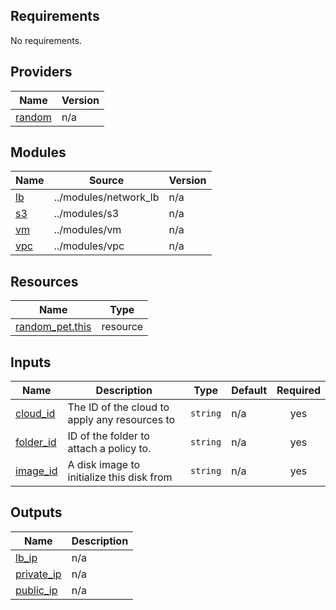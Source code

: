## Requirements

No requirements.

## Providers

| Name | Version |
|------|---------|
| <a name="provider_random"></a> [random](#provider\_random) | n/a |

## Modules

| Name | Source | Version |
|------|--------|---------|
| <a name="module_lb"></a> [lb](#module\_lb) | ../modules/network_lb | n/a |
| <a name="module_s3"></a> [s3](#module\_s3) | ../modules/s3 | n/a |
| <a name="module_vm"></a> [vm](#module\_vm) | ../modules/vm | n/a |
| <a name="module_vpc"></a> [vpc](#module\_vpc) | ../modules/vpc | n/a |

## Resources

| Name | Type |
|------|------|
| [random_pet.this](https://registry.terraform.io/providers/hashicorp/random/latest/docs/resources/pet) | resource |

## Inputs

| Name | Description | Type | Default | Required |
|------|-------------|------|---------|:--------:|
| <a name="input_cloud_id"></a> [cloud\_id](#input\_cloud\_id) | The ID of the cloud to apply any resources to | `string` | n/a | yes |
| <a name="input_folder_id"></a> [folder\_id](#input\_folder\_id) | ID of the folder to attach a policy to. | `string` | n/a | yes |
| <a name="input_image_id"></a> [image\_id](#input\_image\_id) | A disk image to initialize this disk from | `string` | n/a | yes |

## Outputs

| Name | Description |
|------|-------------|
| <a name="output_lb_ip"></a> [lb\_ip](#output\_lb\_ip) | n/a |
| <a name="output_private_ip"></a> [private\_ip](#output\_private\_ip) | n/a |
| <a name="output_public_ip"></a> [public\_ip](#output\_public\_ip) | n/a |

